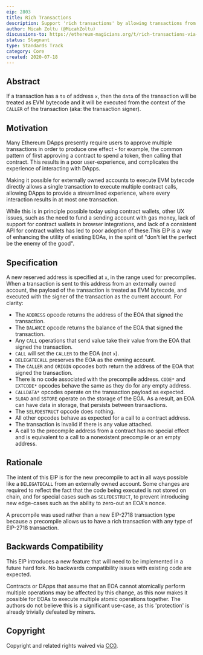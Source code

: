 ```yaml
---
eip: 2803
title: Rich Transactions
description: Support 'rich transactions' by allowing transactions from externally owned accounts to execute bytecode directly.
author: Micah Zoltu (@MicahZoltu)
discussions-to: https://ethereum-magicians.org/t/rich-transactions-via-evm-bytecode-execution-from-externally-owned-accounts/4025
status: Stagnant
type: Standards Track
category: Core
created: 2020-07-18
---
```


## Abstract
If a transaction has a `to` of address `x`, then the `data` of the transaction will be treated as EVM bytecode and it will be executed from the context of the `CALLER` of the transaction (aka: the transaction signer).

## Motivation
Many Ethereum DApps presently require users to approve multiple transactions in order to produce one effect - for example, the common pattern of first approving a contract to spend a token, then calling that contract. This results in a poor user-experience, and complicates the experience of interacting with DApps.

Making it possible for externally owned accounts to execute EVM bytecode directly allows a single transaction to execute multiple contract calls, allowing DApps to provide a streamlined experience, where every interaction results in at most one transaction.

While this is in principle possible today using contract wallets, other UX issues, such as the need to fund a sending account with gas money, lack of support for contract wallets in browser integrations, and lack of a consistent API for contract wallets has led to poor adoption of these.This EIP is a way of enhancing the utility of existing EOAs, in the spirit of "don't let the perfect be the enemy of the good".

## Specification
A new reserved address is specified at `x`, in the range used for precompiles. When a transaction is sent to this address from an externally owned account, the payload of the transaction is treated as EVM bytecode, and executed with the signer of the transaction as the current account. For clarity:
 - The `ADDRESS` opcode returns the address of the EOA that signed the transaction.
 - The `BALANCE` opcode returns the balance of the EOA that signed the transaction.
 - Any `CALL` operations that send value take their value from the EOA that signed the transaction.
 - `CALL` will set the `CALLER` to the EOA (not `x`).
 - `DELEGATECALL` preserves the EOA as the owning account.
 - The `CALLER` and `ORIGIN` opcodes both return the address of the EOA that signed the transaction.
 - There is no code associated with the precompile address. `CODE*` and `EXTCODE*` opcodes behave the same as they do for any empty address.
 - `CALLDATA*` opcodes operate on the transaction payload as expected. 
 - `SLOAD` and `SSTORE` operate on the storage of the EOA. As a result, an EOA can have data in storage, that persists between transactions.
 - The `SELFDESTRUCT` opcode does nothing.
 - All other opcodes behave as expected for a call to a contract address.
 - The transaction is invalid if there is any value attached.
 - A call to the precompile address from a contract has no special effect and is equivalent to a call to a nonexistent precompile or an empty address.

## Rationale
The intent of this EIP is for the new precompile to act in all ways possible like a `DELEGATECALL` from an externally owned account. Some changes are required to reflect the fact that the code being executed is not stored on chain, and for special cases such as `SELFDESTRUCT`, to prevent introducing new edge-cases such as the ability to zero-out an EOA's nonce.

A precompile was used rather than a new EIP-2718 transaction type because a precompile allows us to have a rich transaction with any type of EIP-2718 transaction.

## Backwards Compatibility
This EIP introduces a new feature that will need to be implemented in a future hard fork. No backwards compatibility issues with existing code are expected.

Contracts or DApps that assume that an EOA cannot atomically perform multiple operations may be affected by this change, as this now makes it possible for EOAs to execute multiple atomic operations together. The authors do not believe this is a significant use-case, as this 'protection' is already trivially defeated by miners.

## Copyright
Copyright and related rights waived via [CC0](https://creativecommons.org/publicdomain/zero/1.0/).
